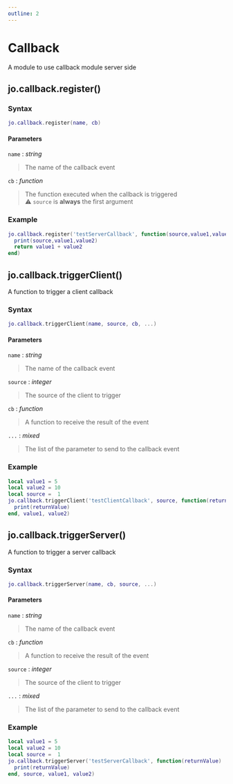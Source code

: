```yaml
---
outline: 2
---
```

# Callback

A module to use callback module server side

## jo.callback.register()

### Syntax
```lua
jo.callback.register(name, cb)
```
#### Parameters
`name` : *string*
> The name of the callback event

`cb` : *function*
> The function executed when the callback is triggered  
> :warning: `source` is **always** the first argument

### Example
```lua
jo.callback.register('testServerCallback', function(source,value1,value2)
  print(source,value1,value2)
  return value1 + value2
end)
```

## jo.callback.triggerClient()
A function to trigger a client callback

### Syntax
```lua
jo.callback.triggerClient(name, source, cb, ...)
```
#### Parameters
`name` : *string*
> The name of the callback event

`source` : *integer*
> The source of the client to trigger
  
`cb` : *function*
> A function to receive the result of the event

`...` : *mixed* <BadgeOptional />
> The list of the parameter to send to the callback event


### Example
```lua
local value1 = 5
local value2 = 10
local source =  1
jo.callback.triggerClient('testClientCallback', source, function(returnValue)
  print(returnValue)
end, value1, value2)
```

## jo.callback.triggerServer()
A function to trigger a server callback

### Syntax
```lua
jo.callback.triggerServer(name, cb, source, ...)
```
#### Parameters
`name` : *string*
> The name of the callback event
  
`cb` : *function*
> A function to receive the result of the event

`source` : *integer*
> The source of the client to trigger
  

`...` : *mixed* <BadgeOptional />
> The list of the parameter to send to the callback event


### Example
```lua
local value1 = 5
local value2 = 10
local source =  1
jo.callback.triggerServer('testServerCallback', function(returnValue)
  print(returnValue)
end, source, value1, value2)
```